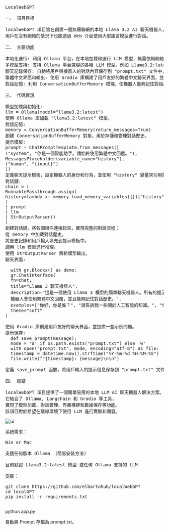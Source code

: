 <pre>
LocalWebGPT 

一、 項目目標

localWebGPT 項目旨在創建一個無需聯網的本地 Llama 3.2 AI 聊天機器人，
用戶在沒有網絡的情況下也能透過 Web 介面使用大型語言模型進行對話。

二、 主要功能

本地化運行: 利用 Ollama 平台，在本地加載和運行 LLM 模型，無需依賴網絡連接。
多模型支持: 支持 Ollama 平台兼容的各種 LLM 模型，例如 Llama3.2:latest。
聊天記錄保存: 自動將用戶與機器人的對話內容保存到 "prompt.txt" 文件中，方便用戶查看和管理。
繁體中文界面和輸出: 使用 Gradio 庫構建了用戶友好的繁體中文聊天界面，並確保機器人始終以繁體中文進行回復。
對話記憶: 利用 ConversationBufferMemory 模塊，使機器人能夠記住對話歷史，並在後續對話中參考之前的信息。
  
三、 代碼實現

模型加載與初始化:
llm = Ollama(model="llama3.2:latest")
使用 Ollama 庫加載 "llama3.2:latest" 模型。
對話記憶:
memory = ConversationBufferMemory(return_messages=True)
創建 ConversationBufferMemory 對象，用於存儲和管理對話歷史。
提示模板:
prompt = ChatPromptTemplate.from_messages([
("system", "你是一個智能助手。請始終使用繁體中文回覆。"),
MessagesPlaceholder(variable_name="history"),
("human", "{input}")
])
定義聊天提示模板，設定機器人的身份和行為，並使用 "history" 變量來引用對話歷史。
對話鏈:
chain = (
RunnablePassthrough.assign(
history=lambda x: memory.load_memory_variables({})["history"]
)
| prompt
| llm
| StrOutputParser()
)
創建對話鏈，將各個組件連接起來，實現完整的對話流程：
從 memory 中加載對話歷史。
將歷史記錄和用戶輸入填充到提示模板中。
調用 llm 模型進行推理。
使用 StrOutputParser 解析模型輸出。
聊天界面:
  
  with gr.Blocks() as demo:
  gr.ChatInterface(
  fn=chat,
  title="Llama 3 聊天機器人",
  description="這是一個使用 Llama 3 模型的簡單聊天機器人。所有的提示都會被保存到 prompt.txt 文件中。
  機器人會使用繁體中文回覆，並且能夠記住對話歷史。",
  examples=["你好，你是誰？", "請告訴我一些關於人工智能的知識。", "你能寫一首短詩嗎？"],
  theme="soft"
)
  
使用 Gradio 庫創建用戶友好的聊天界面，並提供一些示例問題。
提示保存:
  def save_prompt(message):
  mode = 'a' if os.path.exists("prompt.txt") else 'w'
  with open("prompt.txt", mode, encoding="utf-8") as file:
  timestamp = datetime.now().strftime("%Y-%m-%d %H:%M:%S")
  file.write(f"{timestamp}: {message}\n\n")
  
定義 save_prompt 函數，將用戶輸入的提示信息保存到 "prompt.txt" 文件中。
  
四、 總結

localWebGPT 項目提供了一個簡單易用的本地 LLM AI 聊天機器人解決方案。
它結合了 Ollama, Langchain 和 Gradio 等工具，
實現了模型加載、對話管理、界面構建和數據保存等功能。
該項目對於希望在離線環境下使用 LLM 進行實驗和開發。
</pre>

![ui](https://github.com/user-attachments/assets/d5b2e6eb-9a43-40ac-9bf5-6c8cc5458c24)

<pre>
系統需求：

Win or Mac

支援任何版本 Ollama （簡易安裝方法)

目前默認 Llama3.2:latest 模型 或任何 Ollama 支持的 LLM

安裝：

git clone https://github.com/elbartohub/localWebGPT
cd localGPT
pip install -r requirements.txt
  </pre>
  
python app.py

自動將 Prompt 存檔為 prompt.txt。
